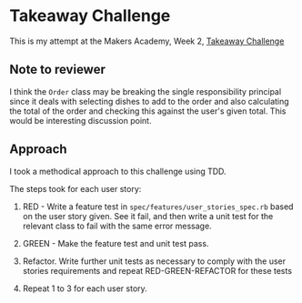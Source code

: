 # Takeaway Challenge
This is my attempt at the Makers Academy, Week 2, [Takeaway Challenge](https://github.com/makersacademy/takeaway-challenge)

## Note to reviewer
I think the ```Order``` class may be breaking the single responsibility principal since it deals with selecting dishes to add to the order and also calculating the total of the order and checking this against the user's given total. This would be interesting discussion point.

## Approach
I took a methodical approach to this challenge using TDD.

The steps took for each user story:

1. RED - Write a feature test in  ```spec/features/user_stories_spec.rb``` based on the user story given. See it fail, and then write a unit test for the relevant class to fail with the same error message.

2. GREEN - Make the feature test and unit test pass.

3. Refactor. Write further unit tests as necessary to comply with the user stories requirements and repeat RED-GREEN-REFACTOR for these tests

4. Repeat 1 to 3 for each user story.  
